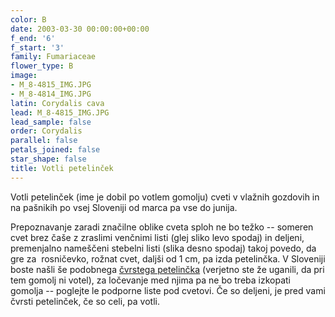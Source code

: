 ```yaml
---
color: B
date: 2003-03-30 00:00:00+00:00
f_end: '6'
f_start: '3'
family: Fumariaceae
flower_type: B
image:
- M_8-4815_IMG.JPG
- M_8-4814_IMG.JPG
latin: Corydalis cava
lead: M_8-4815_IMG.JPG
lead_sample: false
order: Corydalis
parallel: false
petals_joined: false
star_shape: false
title: Votli petelinček
---
```

Votli petelinček (ime je dobil po votlem gomolju) cveti v vlažnih gozdovih in na pašnikih po vsej Sloveniji od marca pa vse do junija.

Prepoznavanje zaradi značilne oblike cveta sploh ne bo težko -- someren cvet brez čaše z zraslimi venčnimi listi (glej sliko levo spodaj) in deljeni, premenjalno nameščeni stebelni listi (slika desno spodaj) takoj povedo, da gre za  rosničevko, rožnat cvet, daljši od 1 cm, pa izda petelinčka. V Sloveniji boste našli še podobnega [čvrstega petelinčka](../corydalissolida/) (verjetno ste že uganili, da pri tem gomolj ni votel), za ločevanje med njima pa ne bo treba izkopati gomolja -- poglejte le podporne liste pod cvetovi. Če so deljeni, je pred vami čvrsti petelinček, če so celi, pa votli.
